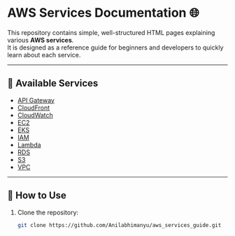 # AWS Services Documentation 🌐

This repository contains simple, well-structured HTML pages explaining various **AWS services**.  
It is designed as a reference guide for beginners and developers to quickly learn about each service.

---

## 📑 Available Services

- [API Gateway](./api-gateway.html)  
- [CloudFront](./cloudfront.html)  
- [CloudWatch](./cloudwatch.html)  
- [EC2](./ec2.html)  
- [EKS](./eks.html)  
- [IAM](./iam.html)  
- [Lambda](./lambda.html)  
- [RDS](./rds.html)  
- [S3](./s3.html)  
- [VPC](./vpc.html)  

---

## 🚀 How to Use
1. Clone the repository:
   ```bash
   git clone https://github.com/Anilabhimanyu/aws_services_guide.git
